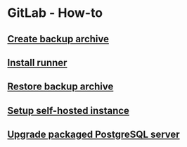 # GitLab - How-to

## [Create backup archive](./create-backup.md)

## [Install runner](./install-runner.md)

## [Restore backup archive](./restore-backup.md)

## [Setup self-hosted instance](./setup-instance.md)

## [Upgrade packaged PostgreSQL server](./upgrade-packaged-postgresql-server.md)
